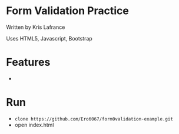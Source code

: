 # Form Validation Practice

Written by Kris Lafrance

Uses HTML5, Javascript, Bootstrap

# Features

* 

# Run

* `clone https://github.com/Ero6067/form0validation-example.git`
* open index.html
